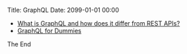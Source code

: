 Title: GraphQL
Date: 2099-01-01 00:00

* [What is GraphQL and how does it differ from REST APIs?](https://www.symfony.fi/entry/what-is-graphql-and-how-does-it-differ-from-rest-apis)
* [GraphQL for Dummies](https://symfony-cms.net/graphql-for-dummies)

The End